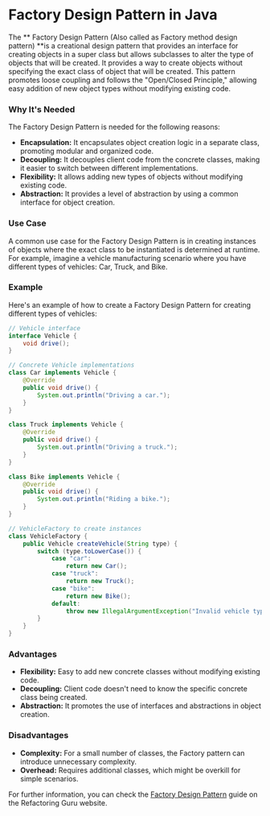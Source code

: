 # Factory Design Pattern in Java

The ** Factory Design Pattern (Also called as Factory method design pattern) **is a creational design pattern that provides an interface for creating objects in a super class but allows subclasses to alter the type of objects that will be created. It provides a way to create objects without specifying the exact class of object that will be created. This pattern promotes loose coupling and follows the "Open/Closed Principle," allowing easy addition of new object types without modifying existing code.

### Why It's Needed

The Factory Design Pattern is needed for the following reasons:

- **Encapsulation:** It encapsulates object creation logic in a separate class, promoting modular and organized code.
- **Decoupling:** It decouples client code from the concrete classes, making it easier to switch between different implementations.
- **Flexibility:** It allows adding new types of objects without modifying existing code.
- **Abstraction:** It provides a level of abstraction by using a common interface for object creation.

### Use Case

A common use case for the Factory Design Pattern is in creating instances of objects where the exact class to be instantiated is determined at runtime. For example, imagine a vehicle manufacturing scenario where you have different types of vehicles: Car, Truck, and Bike.

### Example

Here's an example of how to create a Factory Design Pattern for creating different types of vehicles:

```java
// Vehicle interface
interface Vehicle {
    void drive();
}

// Concrete Vehicle implementations
class Car implements Vehicle {
    @Override
    public void drive() {
        System.out.println("Driving a car.");
    }
}

class Truck implements Vehicle {
    @Override
    public void drive() {
        System.out.println("Driving a truck.");
    }
}

class Bike implements Vehicle {
    @Override
    public void drive() {
        System.out.println("Riding a bike.");
    }
}

// VehicleFactory to create instances
class VehicleFactory {
    public Vehicle createVehicle(String type) {
        switch (type.toLowerCase()) {
            case "car":
                return new Car();
            case "truck":
                return new Truck();
            case "bike":
                return new Bike();
            default:
                throw new IllegalArgumentException("Invalid vehicle type.");
        }
    }
}
```

### Advantages

- **Flexibility:** Easy to add new concrete classes without modifying existing code.
- **Decoupling:** Client code doesn't need to know the specific concrete class being created.
- **Abstraction:** It promotes the use of interfaces and abstractions in object creation.

### Disadvantages

- **Complexity:** For a small number of classes, the Factory pattern can introduce unnecessary complexity.
- **Overhead:** Requires additional classes, which might be overkill for simple scenarios.

For further information, you can check the [Factory Design Pattern](https://refactoring.guru/design-patterns/factory-method) guide on the Refactoring Guru website.
